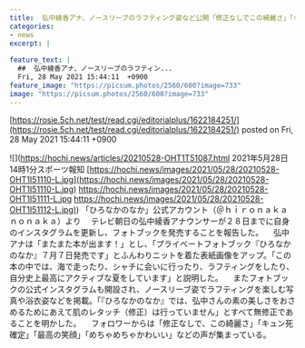 ```yaml
---
title:  弘中綾香アナ、ノースリーブのラフティング姿など公開「修正なしでこの綺麗さ」「キュン死確定」  
categories:
- news
excerpt: |
  
feature_text: |
  ##  弘中綾香アナ、ノースリーブのラフティン...
  Fri, 28 May 2021 15:44:11  +0900
feature_image: "https://picsum.photos/2560/600?image=733"
image: "https://picsum.photos/2560/600?image=733"
---
```


[https://rosie.5ch.net/test/read.cgi/editorialplus/1622184251/](https://rosie.5ch.net/test/read.cgi/editorialplus/1622184251/)
posted on Fri, 28 May 2021 15:44:11  +0900

<!--more-->

![](https://hochi.news/articles/20210528-OHT1T51087.html 2021年5月28日 14時1分スポーツ報知 [https://hochi.news/images/2021/05/28/20210528-OHT1I51110-L.jpg](https://hochi.news/images/2021/05/28/20210528-OHT1I51110-L.jpg) https://hochi.news/images/2021/05/28/20210528-OHT1I51111-L.jpg [https://hochi.news/images/2021/05/28/20210528-OHT1I51112-L.jpg)](https://hochi.news/images/2021/05/28/20210528-OHT1I51112-L.jpg)) 「ひろなかのなか」公式アカウント（＠ｈｉｒｏｎａｋａｎｏｎａｋａ）より 　テレビ朝日の弘中綾香アナウンサーが２８日までに自身のインスタグラムを更新し、フォトブックを発売することを報告した。 　弘中アナは「またまた本が出ます！」とし、「プライベートフォトブック『ひろなかのなか』７月７日発売です」とふんわりニットを着た表紙画像をアップ。「この本の中では、海で走ったり、シャチに会いに行ったり、ラフティングをしたり、自分史上最高にアクティブな夏をしています」と説明した。 　またフォトブックの公式インスタグラムも開設され、ノースリーブ姿でラフティングを楽しむ写真や浴衣姿などを掲載。「『ひろなかのなか』では、弘中さんの素の美しさをおさめるためにあえて肌のレタッチ（修正）は行っていません」とすべて無修正であることを明かした。 　フォロワーからは「修正なしで、この綺麗さ」「キュン死確定」「最高の笑顔」「めちゃめちゃかわいい」などの声が集まっている。
